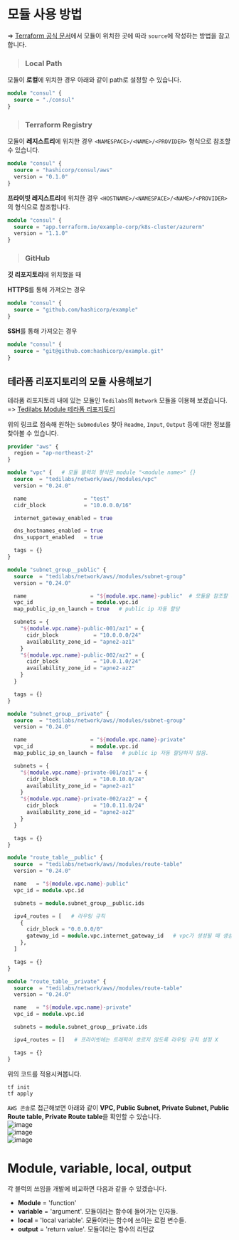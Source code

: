 # 모듈 사용 방법

=> [Terraform 공식 문서](https://www.terraform.io/language/modules/sources)에서 모듈이 위치한 곳에 따라 `source`에 작성하는 방법을 참고합니다.

> <h3>Local Path</h3>

모듈이 **로컬**에 위치한 경우 아래와 같이 path로 설정할 수 있습니다.   
``` terraform
module "consul" {
  source = "./consul"
}
```

> <h3>Terraform Registry</h3>

모듈이 **레지스트리**에 위치한 경우 `<NAMESPACE>/<NAME>/<PROVIDER>` 형식으로 참조할 수 있습니다.
``` terraform
module "consul" {
  source = "hashicorp/consul/aws"
  version = "0.1.0"
}
```

**프라이빗 레지스트리**에 위치한 경우 `<HOSTNAME>/<NAMESPACE>/<NAME>/<PROVIDER>`의 형식으로 참조합니다.   
``` terraform
module "consul" {
  source = "app.terraform.io/example-corp/k8s-cluster/azurerm"
  version = "1.1.0"
}
```

> <h3>GitHub</h3>

**깃 리포지토리**에 위치했을 때   

**HTTPS**를 통해 가져오는 경우   
``` terraform
module "consul" {
  source = "github.com/hashicorp/example"
}
```

**SSH**를 통해 가져오는 경우   
``` terraform
module "consul" {
  source = "git@github.com:hashicorp/example.git"
}
```

## 테라폼 리포지토리의 모듈 사용해보기

테라폼 리포지토리 내에 있는 모듈인 `Tedilabs`의 `Network` 모듈을 이용해 보겠습니다.   
=> [Tedilabs Module 테라폼 리포지토리](https://registry.terraform.io/modules/tedilabs/network/aws/latest)

위의 링크로 접속해 원하는 `Submodules` 찾아 `Readme`, `Input`, `Output` 등에 대한 정보를 찾아볼 수 있습니다.

``` terraform
provider "aws" {
  region = "ap-northeast-2"
}

module "vpc" {   # 모듈 블럭의 형식은 module "<module name>" {}
  source  = "tedilabs/network/aws//modules/vpc"
  version = "0.24.0"

  name                  = "test"
  cidr_block            = "10.0.0.0/16"

  internet_gateway_enabled = true

  dns_hostnames_enabled = true
  dns_support_enabled   = true

  tags = {}
}

module "subnet_group__public" {
  source  = "tedilabs/network/aws//modules/subnet-group"
  version = "0.24.0"

  name                    = "${module.vpc.name}-public"  # 모듈을 참조할 때는 module.<module name>.<output>
  vpc_id                  = module.vpc.id
  map_public_ip_on_launch = true   # public ip 자동 할당

  subnets = {
    "${module.vpc.name}-public-001/az1" = {
      cidr_block           = "10.0.0.0/24"
      availability_zone_id = "apne2-az1"
    }
    "${module.vpc.name}-public-002/az2" = {
      cidr_block           = "10.0.1.0/24"
      availability_zone_id = "apne2-az2"
    }
  }

  tags = {}
}

module "subnet_group__private" {
  source  = "tedilabs/network/aws//modules/subnet-group"
  version = "0.24.0"

  name                    = "${module.vpc.name}-private"
  vpc_id                  = module.vpc.id
  map_public_ip_on_launch = false   # public ip 자동 할당하지 않음.

  subnets = {
    "${module.vpc.name}-private-001/az1" = {
      cidr_block           = "10.0.10.0/24"
      availability_zone_id = "apne2-az1"
    }
    "${module.vpc.name}-private-002/az2" = {
      cidr_block           = "10.0.11.0/24"
      availability_zone_id = "apne2-az2"
    }
  }

  tags = {}
}

module "route_table__public" {
  source  = "tedilabs/network/aws//modules/route-table"
  version = "0.24.0"

  name   = "${module.vpc.name}-public"
  vpc_id = module.vpc.id

  subnets = module.subnet_group__public.ids

  ipv4_routes = [   # 라우팅 규칙
    {
      cidr_block = "0.0.0.0/0"
      gateway_id = module.vpc.internet_gateway_id   # vpc가 생성될 때 생성되는 internet gateway에 장착.
    },
  ]

  tags = {}
}

module "route_table__private" {
  source  = "tedilabs/network/aws//modules/route-table"
  version = "0.24.0"

  name   = "${module.vpc.name}-private"
  vpc_id = module.vpc.id

  subnets = module.subnet_group__private.ids

  ipv4_routes = []   # 프라이빗에는 트래픽이 흐르지 않도록 라우팅 규칙 설정 X

  tags = {}
}
```

위의 코드를 적용시켜봅니다.   
```
tf init
tf apply
```

`AWS 콘솔`로 접근해보면 아래와 같이 **VPC, Public Subnet, Private Subnet, Public Route table, Private Route table**을 확인할 수 있습니다.   
![image](https://user-images.githubusercontent.com/43658658/155930596-718498c8-dcbb-4904-94e6-3575ee9964ff.png)   
![image](https://user-images.githubusercontent.com/43658658/155930638-771f81f8-8ed4-443a-9a6d-0af785e36de4.png)   
![image](https://user-images.githubusercontent.com/43658658/155930679-129057e3-9c40-4dc0-97da-26d8ebf880bd.png)

# Module, variable, local, output

각 블럭의 쓰임을 개발에 비교하면 다음과 같을 수 있겠습니다.   
- **Module** = 'function'
- **variable** = 'argument'. 모듈이라는 함수에 들어가는 인자들.
- **local** = 'local variable'. 모듈이라는 함수에 쓰이는 로컬 변수들.
- **output** = 'return value'. 모듈이라는 함수의 리턴값
